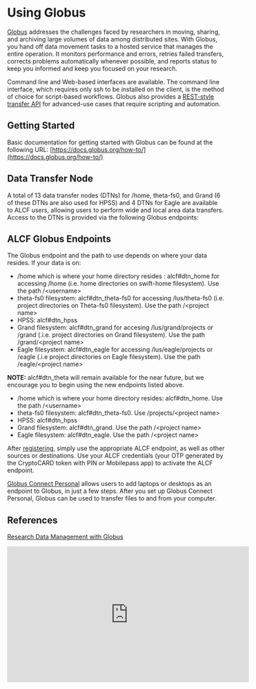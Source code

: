 # Using Globus
[Globus](http://www.globus.org/) addresses the challenges faced by researchers in moving, sharing, and archiving large volumes of data among distributed sites. With Globus, you hand off data movement tasks to a hosted service that manages the entire operation. It monitors performance and errors, retries failed transfers, corrects problems automatically whenever possible, and reports status to keep you informed and keep you focused on your research. 

Command line and Web-based interfaces are available. The command line interface, which requires only ssh to be installed on the client, is the method of choice for script-based workflows. Globus also provides a [REST-style transfer API](https://docs.globus.org/api/transfer/) for advanced-use cases that require scripting and automation.

## Getting Started
Basic documentation for getting started with Globus can be found at the following URL:
[https://docs.globus.org/how-to/](https://docs.globus.org/how-to/)

## Data Transfer Node
A total of 13 data transfer nodes (DTNs) for /home, theta-fs0, and Grand (6 of these DTNs are also used for HPSS) and 4 DTNs for Eagle are available to ALCF users, allowing users to perform wide and local area data transfers. Access to the DTNs is provided via the following Globus endpoints:

## ALCF Globus Endpoints
The Globus endpoint and the path to use depends on where your data resides. If your data is on:


- /home which is where your home directory resides : alcf#dtn_home for accessing /home (i.e. home directories on swift-home filesystem). Use the path /<username\>
- theta-fs0 filesystem: alcf#dtn_theta-fs0 for accessing /lus/theta-fs0 (i.e. project directories on Theta-fs0 filesystem). Use the path /<project name\>
- HPSS: alcf#dtn_hpss
- Grand filesystem: alcf#dtn_grand for accesing /lus/grand/projects or /grand (.i.e. project directories on Grand filesystem). Use the path /grand/<project name\>
- Eagle filesystem: alcf#dtn_eagle for accessing /lus/eagle/projects or /eagle (.i.e project directories on Eagle filesystem). Use the path /eagle/<project name\>

**NOTE:** alcf#dtn_theta will remain available for the near future, but we encourage you to begin using the new endpoints listed above.

* /home which is where your home directory resides: alcf#dtn_home. Use the path /<username\>
* theta-fs0 filesystem: alcf#dtn_theta-fs0. Use /projects/<project name\>
* HPSS: alcf#dtn_hpss
* Grand filesystem: alcf#dtn_grand. Use the path /<project name\>
* Eagle filesystem: alcf#dtn_eagle. Use the path /<project name\>

After [registering](https://app.globus.org/), simply use the appropriate ALCF endpoint, as well as other sources or destinations. Use your ALCF credentials (your OTP generated by the CryptoCARD token with PIN or Mobilepass app) to activate the ALCF endpoint.

[Globus Connect Personal](https://www.globus.org/globus-connect-personal) allows users to add laptops or desktops as an endpoint to Globus, in just a few steps. After you set up Globus Connect Personal, Globus can be used to transfer files to and from your computer.

## References
[Research Data Management with Globus](https://www.alcf.anl.gov/support-center/training-assets/research-data-management-globus)
<iframe width="560" height="315" src="https://www.youtube.com/embed/1nCfWslDrf8" title="YouTube video player" frameborder="0" allow="accelerometer; autoplay; clipboard-write; encrypted-media; gyroscope; picture-in-picture" allowfullscreen></iframe>
  
